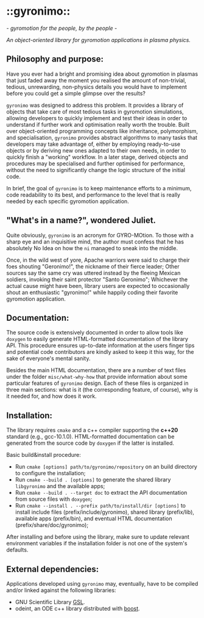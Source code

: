 ::gyronimo::
============

*- gyromotion for the people, by the people -*

*An object-oriented library for gyromotion applications in plasma physics.*

Philosophy and purpose:
-----------------------
Have you ever had a bright and promising idea about gyromotion in
plasmas that just faded away the moment you realised the amount of
non-trivial, tedious, unrewarding, non-physics details you would have to
implement before you could get a simple glimpse over the results?

`gyronimo` was designed to address this problem. It provides a library
of objects that take care of most tedious tasks in gyromotion
simulations, allowing developers to quickly implement and test their
ideas in order to understand if further work and optimisation really
worth the trouble. Built over object-oriented programming concepts like
inheritance, polymorphism, and specialisation, `gyronimo` provides
abstract algorithms to many tasks that developers may take advantage of,
either by employing ready-to-use objects or by deriving new ones adapted
to their own needs, in order to quickly finish a "working" workflow. In
a later stage, derived objects and procedures may be specialised and
further optimised for performance, without the need to significantly
change the logic structure of the initial code.

In brief, the goal of `gyronimo` is to keep maintenance efforts to a
minimum, code readability to its best, and performance to the level that
is really needed by each specific gyromotion application.

"What's in a name?", wondered Juliet.
-------------------------------------
Quite obviously, `gyronimo` is an acronym for GYRO-MOtion. To those with
a sharp eye and an inquisitive mind, the author must confess that he has
absolutely No Idea on how the `ni` managed to sneak into the middle.

Once, in the wild west of yore, Apache warriors were said to charge
their foes shouting "Geronimo!", the nickname of their fierce leader;
Other sources say the same cry was uttered instead by the fleeing
Mexican soldiers, invoking their saint protector "Santo Geronimo";
Whichever the actual cause might have been, library users are expected
to occasionally shout an enthusiastic "gyronimo!" while happily coding
their favorite gyromotion application.

Documentation:
--------------
The source code is extensively documented in order to allow tools like
`doxygen` to easily generate HTML-formatted documentation of the library
API. This procedure ensures up-to-date information at the users finger
tips and potential code contributors are kindly asked to keep it this
way, for the sake of everyone's mental sanity.

Besides the main HTML documentation, there are a number of text files
under the folder `misc/what-why-how` that provide information about some
particular features of `gyronimo` design. Each of these files is
organized in three main sections: what is it (the corresponding feature,
of course), why is it needed for, and how does it work.

Installation:
-------------
The library requires `cmake` and a c++ compiler supporting the **c++20**
standard (e.g., gcc-10.1.0). HTML-formatted documentation can be
generated from the source code by `doxygen` if the latter is installed.

Basic build&install procedure:

- Run `cmake [options] path/to/gyronimo/repository` on an build
  directory to configure the installation;
- Run `cmake --build . [options]` to generate the shared library
  `libgyronimo` and the available apps;
- Run `cmake --build . --target doc` to extract the API documentation
  from source files with `doxygen`;
- Run `cmake --install . --prefix path/to/install/dir [options]` to
  install include files (prefix/include/gyronimo), shared library
  (prefix/lib), available apps (prefix/bin), and eventual HTML
  documentation (prefix/share/doc/gyronimo);

After installing and before using the library, make sure to update
relevant environment variables if the installation folder is not one of
the system's defaults.

External dependencies:
----------------------
Applications developed using `gyronimo` may, eventually, have to be
compiled and/or linked against the following libraries:

- GNU Scientific Library [GSL](https://www.gnu.org/software/gsl).
- odeint, an ODE c++ library distributed with
  [boost](https://www.boost.org).
